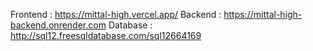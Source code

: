 Frontend : https://mittal-high.vercel.app/
Backend : https://mittal-high-backend.onrender.com
Database : http://sql12.freesqldatabase.com/sql12664169
